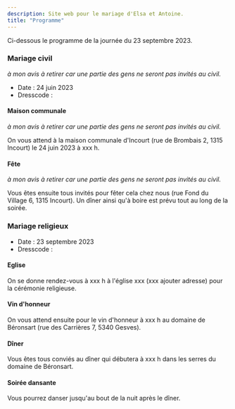 ```yaml
---
description: Site web pour le mariage d'Elsa et Antoine.
title: "Programme"
---
```


Ci-dessous le programme de la journée du 23 septembre 2023.

### Mariage civil

*à mon avis à retirer car une partie des gens ne seront pas invités au civil.*

-   Date : 24 juin 2023
-   Dresscode :

#### Maison communale

*à mon avis à retirer car une partie des gens ne seront pas invités au civil.*

On vous attend à la maison communale d'Incourt (rue de Brombais 2, 1315 Incourt) le 24 juin 2023 à xxx h.

#### Fête

*à mon avis à retirer car une partie des gens ne seront pas invités au civil.*

Vous êtes ensuite tous invités pour fêter cela chez nous (rue Fond du Village 6, 1315 Incourt). Un dîner ainsi qu'à boire est prévu tout au long de la soirée.

### Mariage religieux

-   Date : 23 septembre 2023
-   Dresscode :

#### Eglise

On se donne rendez-vous à xxx h à l'église xxx (xxx ajouter adresse) pour la cérémonie religieuse.

#### Vin d'honneur

On vous attend ensuite pour le vin d'honneur à xxx h au domaine de Béronsart (rue des Carrières 7, 5340 Gesves).

#### Dîner

Vous êtes tous conviés au dîner qui débutera à xxx h dans les serres du domaine de Béronsart.

#### Soirée dansante

Vous pourrez danser jusqu'au bout de la nuit après le dîner.